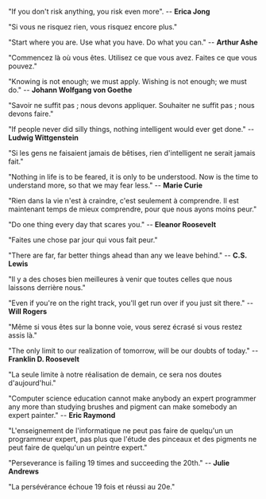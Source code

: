 "If you don't risk anything, you risk even more". -- **Erica Jong**

"Si vous ne risquez rien, vous risquez encore plus."

"Start where you are. Use what you have. Do what you can." -- **Arthur Ashe**

"Commencez là où vous êtes. Utilisez ce que vous avez. Faites ce que vous pouvez."

"Knowing is not enough; we must apply. Wishing is not enough; we must do." -- **Johann Wolfgang von Goethe**

"Savoir ne suffit pas ; nous devons appliquer. Souhaiter ne suffit pas ; nous devons faire."

"If people never did silly things, nothing intelligent would ever get done." -- **Ludwig Wittgenstein**

"Si les gens ne faisaient jamais de bêtises, rien d'intelligent ne serait jamais fait."

"Nothing in life is to be feared, it is only to be understood. Now is the time to understand more, so that we may fear less." -- **Marie Curie**

"Rien dans la vie n'est à craindre, c'est seulement à comprendre. Il est  maintenant temps de mieux comprendre, pour que nous ayons moins peur."

"Do one thing every day that scares you." -- **Eleanor Roosevelt**

"Faites une chose par jour qui vous fait peur."

"There are far, far better things ahead than any we leave behind." -- **C.S. Lewis**

"Il y a des choses bien meilleures à venir que toutes celles que nous laissons derrière nous."

"Even if you're on the right track, you'll get run over if you just sit there." -- **Will Rogers**

"Même si vous êtes sur la bonne voie, vous serez écrasé si vous restez assis là."

"The only limit to our realization of tomorrow, will be our doubts of today." -- **Franklin D. Roosevelt**

"La seule limite à notre réalisation de demain, ce sera nos doutes d'aujourd'hui."

"Computer science education cannot make anybody an expert programmer any more  than studying brushes and pigment can make somebody an expert painter." -- **Eric Raymond**

"L'enseignement de l'informatique ne peut pas faire de quelqu'un un  programmeur expert, pas plus que l'étude des pinceaux et des pigments ne peut faire de quelqu'un un peintre expert."

"Perseverance is failing 19 times and succeeding the 20th." -- **Julie Andrews**

"La persévérance échoue 19 fois et réussi au 20e."